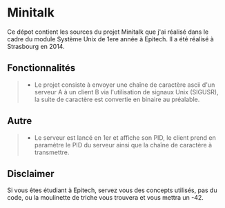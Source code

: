 Minitalk
===================

Ce dépot contient les sources du projet Minitalk que j'ai réalisé dans le cadre du module Système Unix de 1ere année à Epitech. Il a été réalisé à Strasbourg en 2014.

Fonctionnalités
-------------

> - Le projet consiste à envoyer une chaîne de caractère ascii d'un serveur A à un client B via l'utilisation de signaux Unix (SIGUSR), la suite de caractère est convertie en binaire au préalable.

Autre
-------------

> - Le serveur est lancé en 1er et affiche son PID, le client prend en paramètre le PID du serveur ainsi que la chaîne de caractère à transmettre.

Disclaimer
-------------

Si vous êtes étudiant à Epitech, servez vous des concepts utilisés, pas du code, ou la moulinette de triche vous trouvera et vous mettra un -42.